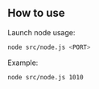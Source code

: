 ## How to use
Launch node usage:
```bash
node src/node.js <PORT>
```
Example:
```bash
node src/node.js 1010
```